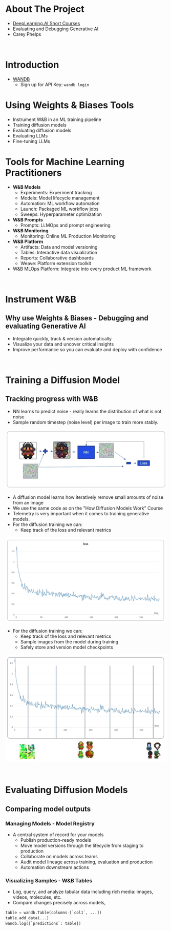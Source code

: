 &nbsp;

# About The Project

- [DeepLearning.AI Short Courses](https://learn.deeplearning.ai/)
- Evaluating and Debugging Generative AI
- Carey Phelps

&nbsp;

# Introduction

- [WANDB](https://wandb.ai/home)
  - Sign up for API Key: `wandb login`

# **Using Weights & Biases Tools**

- Instrument W&B in an ML training pipeline
- Training diffusion models
- Evaluating diffusion models
- Evaluating LLMs
- Fine-tuning LLMs

# Tools for Machine Learning Practitioners

- **W&B Models**
  - Experiments: Experiment tracking
  - Models: Model lifecycle management
  - Automation: ML workflow automation
  - Launch: Packaged ML workflow jobs
  - Sweeps: Hyperparameter optimization
- **W&B Prompts**
  - Prompts: LLMOps and prompt engineering
- **W&B Monitoring**
  - Monitoring: Online ML Production Monitoring
- **W&B Platform**
  - Artifacts: Data and model versioning
  - Tables: Interactive data visualization
  - Reports: Collaborative dashboards
  - Weave: Platform extension toolkit
- W&B MLOps Platform: Integrate into every product ML framework

&nbsp;

# Instrument W&B

## Why use Weights & Biases - Debugging and evaluating Generative AI

- Integrate quickly, track & version automatically
- Visualize your data and uncover critical insights
- Improve performance so you can evaluate and deploy with confidence

&nbsp;

# Training a Diffusion Model

## Tracking progress with W&B

- NN learns to predict noise - really learns the distribution of what is not noise
- Sample random timestep (noise level) per image to train more stably.

![tracking_progress](diagrams/tracking_progress.png)

- A diffusion model learns how iteratively remove small amounts of noise from an image
- We use the same code as on the "How Diffusion Models Work" Course
- Telemetry is very important when it comes to training generative models.
- For the diffusion training we can:
  - Keep track of the loss and relevant metrics

![loss_and_relevant_metrics](diagrams/loss_and_relevant_metrics.png)

- For the diffusion training we can:
  - Keep track of the loss and relevant metrics
  - Sample images from the model during training
  - Safely store and version model checkpoints

![model_checkpoints](diagrams/model_checkpoints.png)

&nbsp;

# Evaluating Diffusion Models

## Comparing model outputs

### Managing Models - Model Registry

- A central system of record for your models
  - Publish production-ready models
  - Move model versions through the lifecycle from staging to production
  - Collaborate on models across teams
  - Audit model lineage across training, evaluation and production
  - Automation downstream actions

### Visualizing Samples - W&B Tables

- Log, query, and analyze tabular data including rich media: images, videos, molecules, etc.
- Compare changes precisely across models,

```py
table = wandb.Table(columns-[`col1`, ...])
table.add_data(...)
wandb.log({`predictions`: table})
```

&nbsp;
